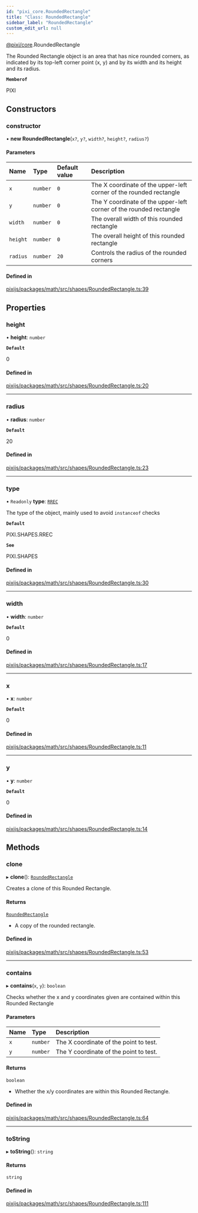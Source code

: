 ```yaml
---
id: "pixi_core.RoundedRectangle"
title: "Class: RoundedRectangle"
sidebar_label: "RoundedRectangle"
custom_edit_url: null
---
```


[@pixi/core](../modules/pixi_core.md).RoundedRectangle

The Rounded Rectangle object is an area that has nice rounded corners, as indicated by its
top-left corner point (x, y) and by its width and its height and its radius.

**`Memberof`**

PIXI

## Constructors

### constructor

• **new RoundedRectangle**(`x?`, `y?`, `width?`, `height?`, `radius?`)

#### Parameters

| Name | Type | Default value | Description |
| :------ | :------ | :------ | :------ |
| `x` | `number` | `0` | The X coordinate of the upper-left corner of the rounded rectangle |
| `y` | `number` | `0` | The Y coordinate of the upper-left corner of the rounded rectangle |
| `width` | `number` | `0` | The overall width of this rounded rectangle |
| `height` | `number` | `0` | The overall height of this rounded rectangle |
| `radius` | `number` | `20` | Controls the radius of the rounded corners |

#### Defined in

[pixijs/packages/math/src/shapes/RoundedRectangle.ts:39](https://github.com/pixijs/pixijs/blob/2194fe5c5/packages/math/src/shapes/RoundedRectangle.ts#L39)

## Properties

### height

• **height**: `number`

**`Default`**

0

#### Defined in

[pixijs/packages/math/src/shapes/RoundedRectangle.ts:20](https://github.com/pixijs/pixijs/blob/2194fe5c5/packages/math/src/shapes/RoundedRectangle.ts#L20)

___

### radius

• **radius**: `number`

**`Default`**

20

#### Defined in

[pixijs/packages/math/src/shapes/RoundedRectangle.ts:23](https://github.com/pixijs/pixijs/blob/2194fe5c5/packages/math/src/shapes/RoundedRectangle.ts#L23)

___

### type

• `Readonly` **type**: [`RREC`](../enums/pixi_core.SHAPES.md#rrec)

The type of the object, mainly used to avoid `instanceof` checks

**`Default`**

PIXI.SHAPES.RREC

**`See`**

PIXI.SHAPES

#### Defined in

[pixijs/packages/math/src/shapes/RoundedRectangle.ts:30](https://github.com/pixijs/pixijs/blob/2194fe5c5/packages/math/src/shapes/RoundedRectangle.ts#L30)

___

### width

• **width**: `number`

**`Default`**

0

#### Defined in

[pixijs/packages/math/src/shapes/RoundedRectangle.ts:17](https://github.com/pixijs/pixijs/blob/2194fe5c5/packages/math/src/shapes/RoundedRectangle.ts#L17)

___

### x

• **x**: `number`

**`Default`**

0

#### Defined in

[pixijs/packages/math/src/shapes/RoundedRectangle.ts:11](https://github.com/pixijs/pixijs/blob/2194fe5c5/packages/math/src/shapes/RoundedRectangle.ts#L11)

___

### y

• **y**: `number`

**`Default`**

0

#### Defined in

[pixijs/packages/math/src/shapes/RoundedRectangle.ts:14](https://github.com/pixijs/pixijs/blob/2194fe5c5/packages/math/src/shapes/RoundedRectangle.ts#L14)

## Methods

### clone

▸ **clone**(): [`RoundedRectangle`](pixi_core.RoundedRectangle.md)

Creates a clone of this Rounded Rectangle.

#### Returns

[`RoundedRectangle`](pixi_core.RoundedRectangle.md)

- A copy of the rounded rectangle.

#### Defined in

[pixijs/packages/math/src/shapes/RoundedRectangle.ts:53](https://github.com/pixijs/pixijs/blob/2194fe5c5/packages/math/src/shapes/RoundedRectangle.ts#L53)

___

### contains

▸ **contains**(`x`, `y`): `boolean`

Checks whether the x and y coordinates given are contained within this Rounded Rectangle

#### Parameters

| Name | Type | Description |
| :------ | :------ | :------ |
| `x` | `number` | The X coordinate of the point to test. |
| `y` | `number` | The Y coordinate of the point to test. |

#### Returns

`boolean`

- Whether the x/y coordinates are within this Rounded Rectangle.

#### Defined in

[pixijs/packages/math/src/shapes/RoundedRectangle.ts:64](https://github.com/pixijs/pixijs/blob/2194fe5c5/packages/math/src/shapes/RoundedRectangle.ts#L64)

___

### toString

▸ **toString**(): `string`

#### Returns

`string`

#### Defined in

[pixijs/packages/math/src/shapes/RoundedRectangle.ts:111](https://github.com/pixijs/pixijs/blob/2194fe5c5/packages/math/src/shapes/RoundedRectangle.ts#L111)
